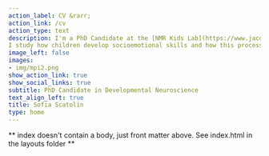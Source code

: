 ```yaml
---
action_label: CV &rarr;
action_link: /cv
action_type: text
description: I'm a PhD Candidate at the [NMR Kids Lab](https://www.jacobscenter.uzh.ch/en/research/developmental_neuroscience.html) at the __University of Zurich__.  
I study how children develop socioemotional skills and how this process is associated with their families. For that, I use fMRI, behavioural questionnaires, physiological measures, and computational models. In my research, I support open science practices.
image_left: false
images:
- img/mpi2.png
show_action_link: true
show_social_links: true
subtitle: PhD Candidate in Developmental Neuroscience
text_align_left: true
title: Sofia Scatolin
type: home
---
```


** index doesn't contain a body, just front matter above.
See index.html in the layouts folder **
